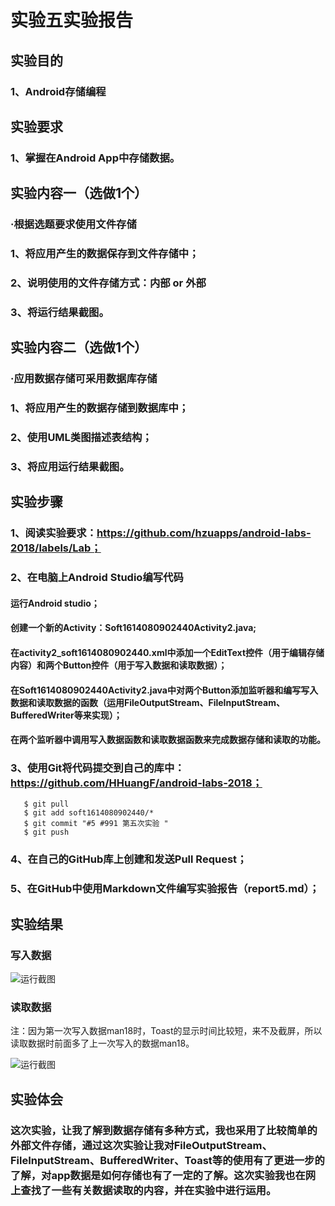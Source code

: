 # 实验五实验报告

## 实验目的

### 1、Android存储编程

## 实验要求

### 1、掌握在Android App中存储数据。

## 实验内容一（选做1个）

### ·根据选题要求使用文件存储

### 1、将应用产生的数据保存到文件存储中；

### 2、说明使用的文件存储方式：内部 or 外部

### 3、将运行结果截图。

## 实验内容二（选做1个）

### ·应用数据存储可采用数据库存储

### 1、将应用产生的数据存储到数据库中；

### 2、使用UML类图描述表结构；

### 3、将应用运行结果截图。

## 实验步骤

### 1、阅读实验要求：https://github.com/hzuapps/android-labs-2018/labels/Lab；

### 2、在电脑上Android Studio编写代码

#### 运行Android studio；

#### 创建一个新的Activity：Soft1614080902440Activity2.java;

#### 在activity2_soft1614080902440.xml中添加一个EditText控件（用于编辑存储内容）和两个Button控件（用于写入数据和读取数据）；

#### 在Soft1614080902440Activity2.java中对两个Button添加监听器和编写写入数据和读取数据的函数（运用FileOutputStream、FileInputStream、BufferedWriter等来实现）；

#### 在两个监听器中调用写入数据函数和读取数据函数来完成数据存储和读取的功能。

### 3、使用Git将代码提交到自己的库中：https://github.com/HHuangF/android-labs-2018；
       $ git pull
       $ git add soft1614080902440/*  
       $ git commit "#5 #991 第五次实验 "
       $ git push
### 4、在自己的GitHub库上创建和发送Pull Request；
       
### 5、在GitHub中使用Markdown文件编写实验报告（report5.md）；

## 实验结果

### 写入数据

![运行截图](https://github.com/HHuangF/android-labs-2018/blob/master/soft1614080902440/Fifth/Soft1614080902440p1.png)


### 读取数据

注：因为第一次写入数据man18时，Toast的显示时间比较短，来不及截屏，所以读取数据时前面多了上一次写入的数据man18。

![运行截图](https://github.com/HHuangF/android-labs-2018/blob/master/soft1614080902440/Fifth/Soft1614080902440p2.png)

## 实验体会

### 这次实验，让我了解到数据存储有多种方式，我也采用了比较简单的外部文件存储，通过这次实验让我对FileOutputStream、FileInputStream、BufferedWriter、Toast等的使用有了更进一步的了解，对app数据是如何存储也有了一定的了解。这次实验我也在网上查找了一些有关数据读取的内容，并在实验中进行运用。
